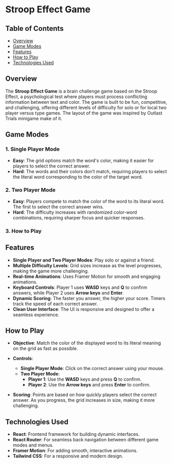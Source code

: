 # Stroop Effect Game

## Table of Contents

- [Overview](#overview)
- [Game Modes](#game-modes)
- [Features](#features)
- [How to Play](#how-to-play)
- [Technologies Used](#technologies-used)


## Overview

The **Stroop Effect Game** is a brain challenge game based on the Stroop Effect, a psychological test where players must process conflicting information between text and color. The game is built to be fun, competitive, and challenging, offering different levels of difficulty for solo or for local two player versus type games. The layout of the game was inspired by Outlast Trials minigame make of it.

## Game Modes

### 1. Single Player Mode
- **Easy**: The grid options match the word's color, making it easier for players to select the correct answer.
- **Hard**: The words and their colors don’t match, requiring players to select the literal word corresponding to the color of the target word.

### 2. Two Player Mode
- **Easy**: Players compete to match the color of the word to its literal word. The first to select the correct answer wins.
- **Hard**: The difficulty increases with randomized color-word combinations, requiring sharper focus and quicker responses.

### 3. How to Play

## Features

- **Single Player and Two Player Modes**: Play solo or against a friend.
- **Multiple Difficulty Levels**: Grid sizes increase as the level progresses, making the game more challenging.
- **Real-time Animations**: Uses Framer Motion for smooth and engaging animations.
- **Keyboard Controls**: Player 1 uses **WASD** keys and **Q** to confirm answers, while Player 2 uses **Arrow keys** and **Enter**.
- **Dynamic Scoring**: The faster you answer, the higher your score. Timers track the speed of each correct answer.
- **Clean User Interface**: The UI is responsive and designed to offer a seamless experience.

## How to Play

- **Objective**: Match the color of the displayed word to its literal meaning on the grid as fast as possible.
  
- **Controls**:
  - **Single Player Mode**: Click on the correct answer using your mouse.
  - **Two Player Mode**:
    - **Player 1**: Use the **WASD** keys and press **Q** to confirm.
    - **Player 2**: Use the **Arrow keys** and press **Enter** to confirm.

- **Scoring**: Points are based on how quickly players select the correct answer. As you progress, the grid increases in size, making it more challenging.

## Technologies Used

- **React**: Frontend framework for building dynamic interfaces.
- **React Router**: For seamless back navigation between different game modes and menus.
- **Framer Motion**: For adding smooth, interactive animations.
- **Tailwind CSS**: For a responsive and modern design.

